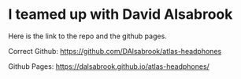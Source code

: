 
# I teamed up with David Alsabrook

Here is the link to the repo and the github pages.

Correct Github: https://github.com/DAlsabrook/atlas-headphones


Github Pages: https://dalsabrook.github.io/atlas-headphones/
